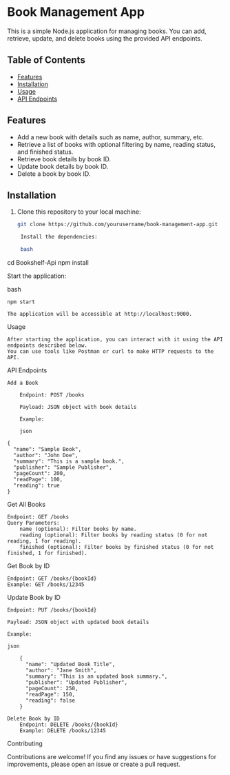 # Book Management App

This is a simple Node.js application for managing books. You can add, retrieve, update, and delete books using the provided API endpoints.

## Table of Contents

- [Features](#features)
- [Installation](#installation)
- [Usage](#usage)
- [API Endpoints](#api-endpoints)


## Features

- Add a new book with details such as name, author, summary, etc.
- Retrieve a list of books with optional filtering by name, reading status, and finished status.
- Retrieve book details by book ID.
- Update book details by book ID.
- Delete a book by book ID.

## Installation

1. Clone this repository to your local machine:

   ```bash
   git clone https://github.com/yourusername/book-management-app.git

    Install the dependencies:

    bash

cd Bookshelf-Api
npm install

Start the application:

bash

    npm start

    The application will be accessible at http://localhost:9000.

Usage

    After starting the application, you can interact with it using the API endpoints described below.
    You can use tools like Postman or curl to make HTTP requests to the API.

API Endpoints

    Add a Book

        Endpoint: POST /books

        Payload: JSON object with book details

        Example:

        json

    {
      "name": "Sample Book",
      "author": "John Doe",
      "summary": "This is a sample book.",
      "publisher": "Sample Publisher",
      "pageCount": 200,
      "readPage": 100,
      "reading": true
    }

Get All Books

    Endpoint: GET /books
    Query Parameters:
        name (optional): Filter books by name.
        reading (optional): Filter books by reading status (0 for not reading, 1 for reading).
        finished (optional): Filter books by finished status (0 for not finished, 1 for finished).

Get Book by ID

    Endpoint: GET /books/{bookId}
    Example: GET /books/12345

Update Book by ID

    Endpoint: PUT /books/{bookId}

    Payload: JSON object with updated book details

    Example:

    json

        {
          "name": "Updated Book Title",
          "author": "Jane Smith",
          "summary": "This is an updated book summary.",
          "publisher": "Updated Publisher",
          "pageCount": 250,
          "readPage": 150,
          "reading": false
        }

    Delete Book by ID
        Endpoint: DELETE /books/{bookId}
        Example: DELETE /books/12345

Contributing

Contributions are welcome! If you find any issues or have suggestions for improvements, please open an issue or create a pull request.

